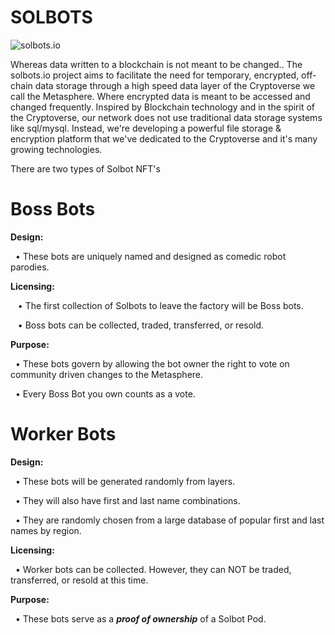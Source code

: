 # SOLBOTS
![solbots.io](http://dev.solbots.io/assets/img/Crypto-Carl-1920x1080.jpg)

Whereas data written to a blockchain is not meant to be changed..  The solbots.io project aims to facilitate the need for temporary, encrypted, off-chain data storage through a high speed data layer of the Cryptoverse we call the Metasphere. Where encrypted data is meant to be accessed and changed frequently.  Inspired by Blockchain technology and in the spirit of the Cryptoverse, our network does not use traditional data storage systems like sql/mysql. Instead, we're developing a powerful file storage &amp; encryption platform that we've dedicated to the Cryptoverse and it's many growing technologies.

There are two types of Solbot NFT's

# Boss Bots

<strong>Design:</strong>

&nbsp;&nbsp;&bull; These bots are uniquely named and designed as comedic robot parodies.

<strong>Licensing:</strong>

&nbsp;&nbsp; &bull; The first collection of Solbots to leave the factory will be Boss bots. 

&nbsp;&nbsp; &bull; Boss bots can be collected, traded, transferred, or resold.

<strong>Purpose:</strong>

&nbsp;&nbsp;&bull; These bots govern by allowing the bot owner the right to vote on community driven changes to the Metasphere. 

&nbsp;&nbsp;&bull; Every Boss Bot you own counts as a vote.

# Worker Bots

<strong>Design:</strong>

&nbsp;&nbsp;&bull; These bots will be generated randomly from layers.

&nbsp;&nbsp;&bull; They will also have first and last name combinations.

&nbsp;&nbsp;&bull; They are randomly chosen from a large database of popular first and last names by region.

<strong>Licensing:</strong>

&nbsp;&nbsp;&bull; Worker bots can be collected. However, they can NOT be traded, transferred, or resold at this time.

<strong>Purpose:</strong>

&nbsp;&nbsp;&bull; These bots serve as a <strong><i>proof of ownership</i></strong> of a Solbot Pod.
